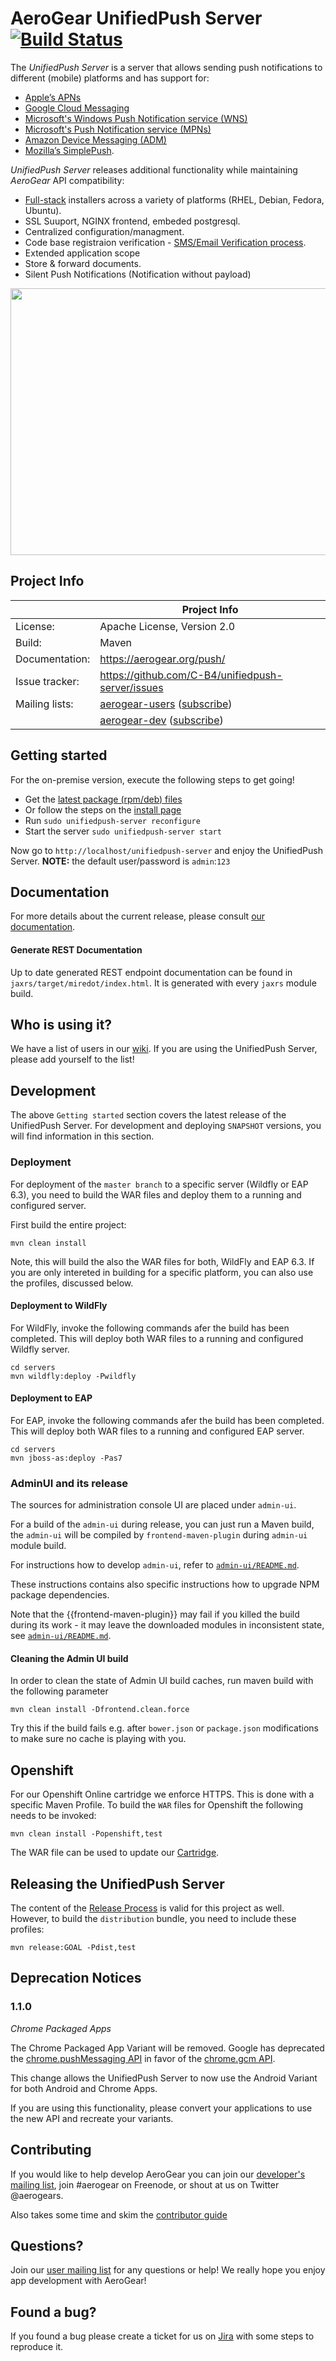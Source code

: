 # AeroGear UnifiedPush Server [![Build Status](https://travis-ci.org/aerogear/aerogear-unifiedpush-server.png)](https://travis-ci.org/aerogear/aerogear-unifiedpush-server)

The _UnifiedPush Server_ is a server that allows sending push notifications to different (mobile) platforms and has support for:
* [Apple’s APNs](http://developer.apple.com/library/mac/#documentation/NetworkingInternet/Conceptual/RemoteNotificationsPG/Chapters/ApplePushService.html#//apple_ref/doc/uid/TP40008194-CH100-SW9)
* [Google Cloud Messaging](http://developer.android.com/google/gcm/index.html)
* [Microsoft's Windows Push Notification service (WNS)](https://msdn.microsoft.com/en-us/library/windows/apps/hh913756.aspx)
* [Microsoft's Push Notification service (MPNs)](http://msdn.microsoft.com/en-us/library/windows/apps/ff402558.aspx)
* [Amazon Device Messaging (ADM)](https://developer.amazon.com/appsandservices/apis/engage/device-messaging/)
* [Mozilla’s SimplePush](https://wiki.mozilla.org/WebAPI/SimplePush).

_UnifiedPush Server_ releases additional functionality while maintaining _AeroGear_ API compatibility:
* [Full-stack](https://packagecloud.io/unifiedpush/unifiedpush-server/install) installers across a variety of platforms (RHEL, Debian, Fedora, Ubuntu).
* SSL Suuport, NGINX frontend, embeded postgresql.
* Centralized configuration/managment. 
* Code base registraion verification - [SMS/Email Verification process](https://github.com/C-B4/unifiedpush-server/issues/2).
* Extended application scope
* Store & forward documents.
* Silent Push Notifications (Notification without payload) 

<img src="https://raw.githubusercontent.com/aerogear/aerogear-unifiedpush-server/master/ups-ui-screenshot.png" height="427px" width="550px" />

## Project Info

|                 | Project Info  |
| --------------- | ------------- |
| License:        | Apache License, Version 2.0  |
| Build:          | Maven  |
| Documentation:  | https://aerogear.org/push/  |
| Issue tracker:  | https://github.com/C-B4/unifiedpush-server/issues  |
| Mailing lists:  | [aerogear-users](http://aerogear-users.1116366.n5.nabble.com/) ([subscribe](https://lists.jboss.org/mailman/listinfo/aerogear-users))  |
|                 | [aerogear-dev](http://aerogear-dev.1069024.n5.nabble.com/) ([subscribe](https://lists.jboss.org/mailman/listinfo/aerogear-dev))  |

## Getting started

For the on-premise version, execute the following steps to get going!

* Get the [latest package (rpm/deb) files](https://packagecloud.io/unifiedpush/unifiedpush-server)
* Or follow the steps on the [install page](https://packagecloud.io/unifiedpush/unifiedpush-server/install)
* Run ``sudo unifiedpush-server reconfigure``
* Start the server ``sudo unifiedpush-server start``

Now go to ``http://localhost/unifiedpush-server`` and enjoy the UnifiedPush Server.
__NOTE:__ the default user/password is ```admin```:```123```

## Documentation

For more details about the current release, please consult [our documentation](https://aerogear.org/getstarted/guides/#push).

#### Generate REST Documentation

Up to date generated REST endpoint documentation can be found in `jaxrs/target/miredot/index.html`. It is generated with every `jaxrs` module build.

## Who is using it?

We have a list of users in our [wiki](https://github.com/aerogear/aerogear-unifiedpush-server/wiki/Users-of-the-UnifiedPush-Server). If you are using the UnifiedPush Server, please add yourself to the list!

## Development 

The above `Getting started` section covers the latest release of the UnifiedPush Server. For development and deploying `SNAPSHOT` versions, you will find information in this section.


### Deployment 

For deployment of the `master branch` to a specific server (Wildfly or EAP 6.3), you need to build the WAR files and deploy them to a running and configured server.

First build the entire project:
```
mvn clean install
```

Note, this will build the also the WAR files for both, WildFly and EAP 6.3. If you are only intereted in building for a specific platform, you can also use the profiles, discussed below.

#### Deployment to WildFly

For WildFly, invoke the following commands afer the build has been completed. This will deploy both WAR files to a running and configured Wildfly server.

```
cd servers
mvn wildfly:deploy -Pwildfly
```

#### Deployment to EAP

For EAP, invoke the following commands afer the build has been completed. This will deploy both WAR files to a running and configured EAP server.

```
cd servers
mvn jboss-as:deploy -Pas7
```

### AdminUI and its release

The sources for administration console UI are placed under `admin-ui`.

For a build of the `admin-ui` during release, you can just run a Maven build, the `admin-ui` will be compiled by `frontend-maven-plugin` during `admin-ui` module build.

For instructions how to develop `admin-ui`, refer to [`admin-ui/README.md`](https://github.com/aerogear/aerogear-unifiedpush-server/blob/master/admin-ui/README.md).

These instructions contains also specific instructions how to upgrade NPM package dependencies.

Note that the {{frontend-maven-plugin}} may fail if you killed the build during its work - it may leave the downloaded modules in inconsistent state, see [`admin-ui/README.md`](https://github.com/aerogear/aerogear-unifiedpush-server/blob/master/admin-ui/README.md#build-errors).

#### Cleaning the Admin UI build

In order to clean the state of Admin UI build caches, run maven build with the following parameter

    mvn clean install -Dfrontend.clean.force

Try this if the build fails e.g. after `bower.json` or `package.json` modifications to make sure no cache is playing with you.


## Openshift

For our Openshift Online cartridge we enforce HTTPS. This is done with a specific Maven Profile. To build the `WAR` files for Openshift the following needs to be invoked:

```
mvn clean install -Popenshift,test
```

The WAR file can be used to update our [Cartridge](https://github.com/aerogear/openshift-origin-cartridge-aerogear-push).


## Releasing the UnifiedPush Server

The content of the [Release Process](https://github.com/aerogear/collateral/wiki/Release-Process-(Java)) is valid for this project as well. However, to build the `distribution` bundle, you need to include these profiles:

```
mvn release:GOAL -Pdist,test
```


## Deprecation Notices

###  1.1.0

*Chrome Packaged Apps*

The Chrome Packaged App Variant will be removed.  Google has deprecated the [chrome.pushMessaging API](https://developer.chrome.com/extensions/pushMessaging) in favor of the [chrome.gcm API](https://developer.chrome.com/extensions/gcm).

This change allows the UnifiedPush Server to now use the Android Variant for both Android and Chrome Apps.

If you are using this functionality, please convert your applications to use the new API and recreate your variants.

## Contributing

If you would like to help develop AeroGear you can join our [developer's mailing list](https://lists.jboss.org/mailman/listinfo/aerogear-dev), join #aerogear on Freenode, or shout at us on Twitter @aerogears.

Also takes some time and skim the [contributor guide](http://aerogear.org/docs/guides/Contributing/)

## Questions?

Join our [user mailing list](https://lists.jboss.org/mailman/listinfo/aerogear-users) for any questions or help! We really hope you enjoy app development with AeroGear!

## Found a bug?

If you found a bug please create a ticket for us on [Jira](https://issues.jboss.org/browse/AGPUSH) with some steps to reproduce it.

